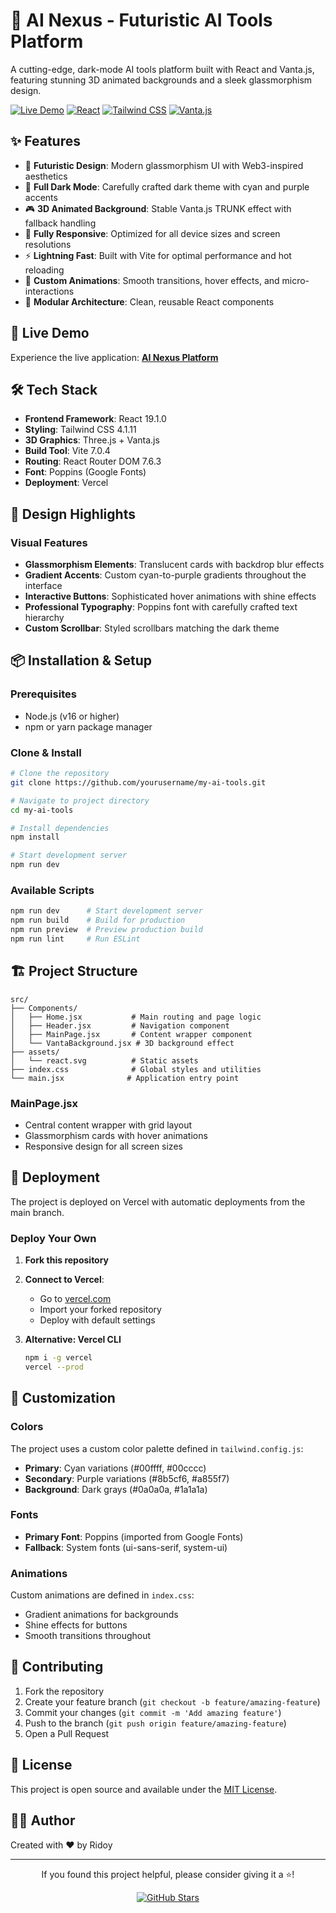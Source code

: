 # 🌌 AI Nexus - Futuristic AI Tools Platform

A cutting-edge, dark-mode AI tools platform built with React and Vanta.js, featuring stunning 3D animated backgrounds and a sleek glassmorphism design.

[![Live Demo](https://img.shields.io/badge/Live-Demo-00ff88?style=for-the-badge&logo=vercel)](https://your-deployment-link.vercel.app)
[![React](https://img.shields.io/badge/React-19.1.0-61dafb?style=for-the-badge&logo=react)](https://reactjs.org/)
[![Tailwind CSS](https://img.shields.io/badge/Tailwind-4.1.11-38bdf8?style=for-the-badge&logo=tailwindcss)](https://tailwindcss.com/)
[![Vanta.js](https://img.shields.io/badge/Vanta.js-0.5.24-ff6b6b?style=for-the-badge)](https://www.vantajs.com/)

## ✨ Features

- 🌟 **Futuristic Design**: Modern glassmorphism UI with Web3-inspired aesthetics
- 🌙 **Full Dark Mode**: Carefully crafted dark theme with cyan and purple accents
- 🎮 **3D Animated Background**: Stable Vanta.js TRUNK effect with fallback handling
- 📱 **Fully Responsive**: Optimized for all device sizes and screen resolutions
- ⚡ **Lightning Fast**: Built with Vite for optimal performance and hot reloading
- 🎨 **Custom Animations**: Smooth transitions, hover effects, and micro-interactions
- 🔧 **Modular Architecture**: Clean, reusable React components

## 🚀 Live Demo

Experience the live application: **[AI Nexus Platform](https://ai-nexus-dusky.vercel.app/)**

## 🛠️ Tech Stack

- **Frontend Framework**: React 19.1.0
- **Styling**: Tailwind CSS 4.1.11
- **3D Graphics**: Three.js + Vanta.js
- **Build Tool**: Vite 7.0.4
- **Routing**: React Router DOM 7.6.3
- **Font**: Poppins (Google Fonts)
- **Deployment**: Vercel

## 🎨 Design Highlights

### Visual Features

- **Glassmorphism Elements**: Translucent cards with backdrop blur effects
- **Gradient Accents**: Custom cyan-to-purple gradients throughout the interface
- **Interactive Buttons**: Sophisticated hover animations with shine effects
- **Professional Typography**: Poppins font with carefully crafted text hierarchy
- **Custom Scrollbar**: Styled scrollbars matching the dark theme

## 📦 Installation & Setup

### Prerequisites

- Node.js (v16 or higher)
- npm or yarn package manager

### Clone & Install

```bash
# Clone the repository
git clone https://github.com/yourusername/my-ai-tools.git

# Navigate to project directory
cd my-ai-tools

# Install dependencies
npm install

# Start development server
npm run dev
```

### Available Scripts

```bash
npm run dev      # Start development server
npm run build    # Build for production
npm run preview  # Preview production build
npm run lint     # Run ESLint
```

## 🏗️ Project Structure

```
src/
├── Components/
│   ├── Home.jsx           # Main routing and page logic
│   ├── Header.jsx         # Navigation component
│   ├── MainPage.jsx       # Content wrapper component
│   └── VantaBackground.jsx # 3D background effect
├── assets/
│   └── react.svg          # Static assets
├── index.css              # Global styles and utilities
└── main.jsx              # Application entry point
```

### MainPage.jsx

- Central content wrapper with grid layout
- Glassmorphism cards with hover animations
- Responsive design for all screen sizes

## 🚀 Deployment

The project is deployed on Vercel with automatic deployments from the main branch.

### Deploy Your Own

1. **Fork this repository**
2. **Connect to Vercel**:

   - Go to [vercel.com](https://vercel.com)
   - Import your forked repository
   - Deploy with default settings

3. **Alternative: Vercel CLI**
   ```bash
   npm i -g vercel
   vercel --prod
   ```

## 🎨 Customization

### Colors

The project uses a custom color palette defined in `tailwind.config.js`:

- **Primary**: Cyan variations (#00ffff, #00cccc)
- **Secondary**: Purple variations (#8b5cf6, #a855f7)
- **Background**: Dark grays (#0a0a0a, #1a1a1a)

### Fonts

- **Primary Font**: Poppins (imported from Google Fonts)
- **Fallback**: System fonts (ui-sans-serif, system-ui)

### Animations

Custom animations are defined in `index.css`:

- Gradient animations for backgrounds
- Shine effects for buttons
- Smooth transitions throughout

## 🤝 Contributing

1. Fork the repository
2. Create your feature branch (`git checkout -b feature/amazing-feature`)
3. Commit your changes (`git commit -m 'Add amazing feature'`)
4. Push to the branch (`git push origin feature/amazing-feature`)
5. Open a Pull Request

## 📄 License

This project is open source and available under the [MIT License](LICENSE).

## 👨‍💻 Author

Created with ❤️ by Ridoy

---

<div align="center">
  <p>If you found this project helpful, please consider giving it a ⭐!</p>
  
  [![GitHub Stars](https://img.shields.io/github/stars/yourusername/my-ai-tools?style=social)](https://github.com/yourusername/my-ai-tools)
</div>
